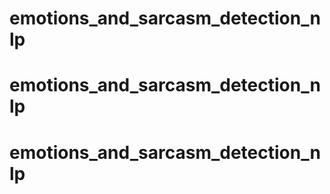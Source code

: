 # emotions_and_sarcasm_detection_nlp
# emotions_and_sarcasm_detection_nlp
# emotions_and_sarcasm_detection_nlp
